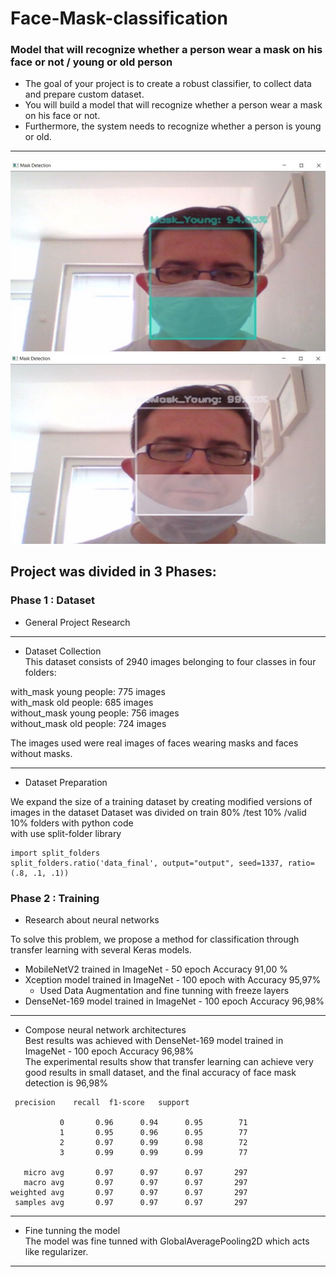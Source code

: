 # Face-Mask-classification
### Model that will recognize whether a person wear a mask on his face or not / young or old person 
- The goal of your project is to create a robust classifier, to collect data and prepare custom dataset.  
- You will build a model that will recognize whether a person wear a mask on his face or not.  
- Furthermore, the system needs to recognize whether a person is young or old. 
_______________________________________________________________________________
![MaskYoung](MaskYoung.jpg)  
![NoMaskYoung](NoMaskYoung.jpg) 
## Project was divided in 3 Phases:
### Phase 1 : Dataset
- General Project Research  
_________________________________________________________________________________
- Dataset Collection  
This dataset consists of 2940 images belonging to four classes in four folders:

with_mask young people: 775 images  
with_mask old people: 685 images  
without_mask young people: 756 images  
without_mask old people: 724 images  

The images used were real images of faces wearing masks and faces without masks.
_____________________________________________________________________________________
- Dataset Preparation  

We expand the size of a training dataset by creating modified versions of images in the dataset 
Dataset was divided on train 80% /test 10% /valid 10% folders with python code   
with use split-folder library  
```
import split_folders
split_folders.ratio('data_final', output="output", seed=1337, ratio=(.8, .1, .1))
```

### Phase 2 : Training
- Research about neural networks  

To solve this problem, we propose a method for classification through transfer learning with several Keras models.   
-  MobileNetV2 trained in ImageNet  - 50 epoch Accuracy 91,00 % 
-  Xception model trained in ImageNet   - 100 epoch with Accuracy 95,97% 
   -   Used Data Augmentation and fine tunning with freeze layers
-  DenseNet-169 model trained in ImageNet  - 100 epoch  Accuracy 96,98%  
__________________________________________________________________________________________________
- Compose neural network architectures  
Best results was achieved with DenseNet-169 model trained in ImageNet  - 100 epoch  Accuracy 96,98%    
The experimental results show that transfer learning can achieve very good results in small dataset, and the final accuracy of face mask detection is 96,98%
```
 precision    recall  f1-score   support

           0       0.96      0.94      0.95        71
           1       0.95      0.96      0.95        77
           2       0.97      0.99      0.98        72
           3       0.99      0.99      0.99        77

   micro avg       0.97      0.97      0.97       297
   macro avg       0.97      0.97      0.97       297
weighted avg       0.97      0.97      0.97       297
 samples avg       0.97      0.97      0.97       297
```
___________________________________________________________________________________________________
- Fine tunning the model   
The model was fine tunned with GlobalAveragePooling2D which acts like regularizer.  
___________________________________________________________________________________________________
